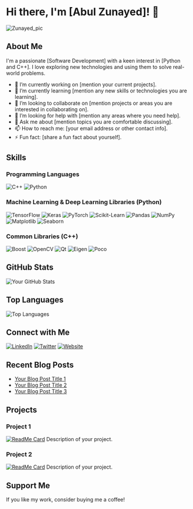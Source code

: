 # Hi there, I'm [Abul Zunayed]! 👋

![Zunayed_pic](https://github.com/user-attachments/assets/9ed179f6-8a9b-414c-a5cd-871d807fe281)


## About Me

I'm a passionate [Software Development] with a keen interest in [Python and C++]. I love exploring new technologies and using them to solve real-world problems.

- 🔭 I’m currently working on [mention your current projects].
- 🌱 I’m currently learning [mention any new skills or technologies you are learning].
- 👯 I’m looking to collaborate on [mention projects or areas you are interested in collaborating on].
- 🤔 I’m looking for help with [mention any areas where you need help].
- 💬 Ask me about [mention topics you are comfortable discussing].
- 📫 How to reach me: [your email address or other contact info].
- ⚡ Fun fact: [share a fun fact about yourself].

## Skills

### Programming Languages
![C++](https://img.shields.io/badge/C%2B%2B-00599C?style=for-the-badge&logo=cplusplus&logoColor=white)
![Python](https://img.shields.io/badge/Python-3776AB?style=for-the-badge&logo=python&logoColor=white)

### Machine Learning & Deep Learning Libraries (Python)
![TensorFlow](https://img.shields.io/badge/TensorFlow-FF6F00?style=for-the-badge&logo=tensorflow&logoColor=white)
![Keras](https://img.shields.io/badge/Keras-D00000?style=for-the-badge&logo=keras&logoColor=white)
![PyTorch](https://img.shields.io/badge/PyTorch-EE4C2C?style=for-the-badge&logo=pytorch&logoColor=white)
![Scikit-Learn](https://img.shields.io/badge/Scikit--Learn-F7931E?style=for-the-badge&logo=scikit-learn&logoColor=white)
![Pandas](https://img.shields.io/badge/Pandas-150458?style=for-the-badge&logo=pandas&logoColor=white)
![NumPy](https://img.shields.io/badge/NumPy-013243?style=for-the-badge&logo=numpy&logoColor=white)
![Matplotlib](https://img.shields.io/badge/Matplotlib-3D3D3D?style=for-the-badge&logo=matplotlib&logoColor=white)
![Seaborn](https://img.shields.io/badge/Seaborn-3776AB?style=for-the-badge&logo=python&logoColor=white)

### Common Libraries (C++)
![Boost](https://img.shields.io/badge/Boost-00599C?style=for-the-badge&logo=boost&logoColor=white)
![OpenCV](https://img.shields.io/badge/OpenCV-5C3EE8?style=for-the-badge&logo=opencv&logoColor=white)
![Qt](https://img.shields.io/badge/Qt-41CD52?style=for-the-badge&logo=qt&logoColor=white)
![Eigen](https://img.shields.io/badge/Eigen-00599C?style=for-the-badge&logo=eigen&logoColor=white)
![Poco](https://img.shields.io/badge/Poco-00599C?style=for-the-badge&logo=poco&logoColor=white)

## GitHub Stats

![Your GitHub Stats](https://github-readme-stats.vercel.app/api?username=your-github-username&show_icons=true&theme=radical)

## Top Languages

![Top Languages](https://github-readme-stats.vercel.app/api/top-langs/?username=your-github-username&layout=compact&theme=radical)

## Connect with Me

[![LinkedIn](https://img.shields.io/badge/LinkedIn-0A66C2?style=for-the-badge&logo=linkedin&logoColor=white)](https://www.linkedin.com/in/your-linkedin-username)
[![Twitter](https://img.shields.io/badge/Twitter-1DA1F2?style=for-the-badge&logo=twitter&logoColor=white)](https://twitter.com/your-twitter-username)
[![Website](https://img.shields.io/badge/Website-000000?style=for-the-badge&logo=About.me&logoColor=white)](https://yourwebsite.com)

## Recent Blog Posts

<!-- BLOG-POST-LIST:START -->
- [Your Blog Post Title 1](https://yourblog.com/your-post-1)
- [Your Blog Post Title 2](https://yourblog.com/your-post-2)
- [Your Blog Post Title 3](https://yourblog.com/your-post-3)
<!-- BLOG-POST-LIST:END -->

## Projects

### Project 1
[![ReadMe Card](https://github-readme-stats.vercel.app/api/pin/?username=your-github-username&repo=project-1&theme=radical)](https://github.com/your-github-username/project-1)
Description of your project.

### Project 2
[![ReadMe Card](https://github-readme-stats.vercel.app/api/pin/?username=your-github-username&repo=project-2&theme=radical)](https://github.com/your-github-username/project-2)
Description of your project.

## Support Me

If you like my work, consider buying me a coffee!
